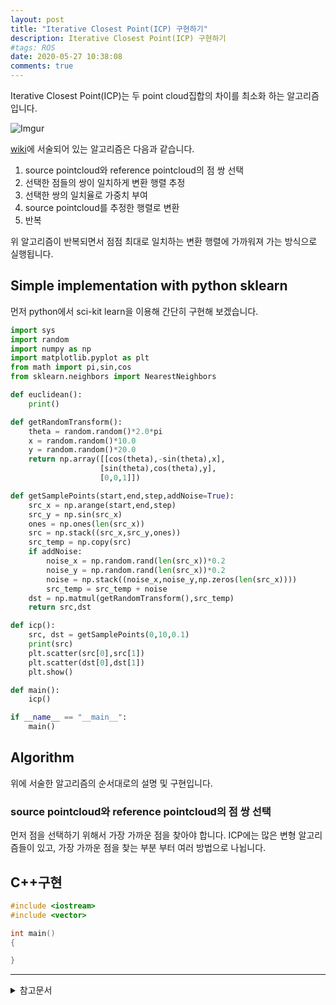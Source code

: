 ```yaml
---
layout: post
title: "Iterative Closest Point(ICP) 구현하기"
description: Iterative Closest Point(ICP) 구현하기
#tags: ROS
date: 2020-05-27 10:38:08
comments: true
---
```


<!-- icp매칭이란? -->
Iterative Closest Point(ICP)는 두 point cloud집합의 차이를 최소화 하는 알고리즘입니다. 
  
![Imgur](https://i.imgur.com/JVSCQ7P.png)  

[wiki](https://en.wikipedia.org/wiki/Iterative_closest_point)에 서술되어 있는 알고리즘은 다음과 같습니다.  

1. source pointcloud와 reference pointcloud의 점 쌍 선택
2. 선택한 점들의 쌍이 일치하게 변환 행렬 추정
3. 선택한 쌍의 일치율로 가중치 부여
4. source pointcloud를 추정한 행렬로 변환
5. 반복

위 알고리즘이 반복되면서 점점 최대로 일치하는 변환 행렬에 가까워져 가는 방식으로 실행됩니다.

## Simple implementation with python sklearn

먼저 python에서 sci-kit learn을 이용해 간단히 구현해 보겠습니다.

<!-- skleran code -->
<!-- python 구현중 -->
```py
import sys
import random
import numpy as np
import matplotlib.pyplot as plt
from math import pi,sin,cos
from sklearn.neighbors import NearestNeighbors

def euclidean():
    print()

def getRandomTransform():
    theta = random.random()*2.0*pi
    x = random.random()*10.0
    y = random.random()*20.0
    return np.array([[cos(theta),-sin(theta),x],
                    [sin(theta),cos(theta),y],
                    [0,0,1]])

def getSamplePoints(start,end,step,addNoise=True):
    src_x = np.arange(start,end,step)
    src_y = np.sin(src_x)
    ones = np.ones(len(src_x))
    src = np.stack((src_x,src_y,ones))
    src_temp = np.copy(src)
    if addNoise:
        noise_x = np.random.rand(len(src_x))*0.2
        noise_y = np.random.rand(len(src_x))*0.2
        noise = np.stack((noise_x,noise_y,np.zeros(len(src_x))))
        src_temp = src_temp + noise
    dst = np.matmul(getRandomTransform(),src_temp)
    return src,dst    

def icp():
    src, dst = getSamplePoints(0,10,0.1)
    print(src)
    plt.scatter(src[0],src[1])
    plt.scatter(dst[0],dst[1])
    plt.show()

def main():
    icp()

if __name__ == "__main__":
    main()
```

## Algorithm

위에 서술한 알고리즘의 순서대로의 설명 및 구현입니다.

### source pointcloud와 reference pointcloud의 점 쌍 선택

먼저 점을 선택하기 위해서 가장 가까운 점을 찾아야 합니다. ICP에는 많은 변형 알고리즘들이 있고, 가장 가까운 점을 찾는 부분 부터 여러 방법으로 나뉩니다.

<!-- 구현코드 -->
## C++구현

```cpp
#include <iostream>
#include <vector>

int main()
{

}
```
<!-- 장단점 -->
<!-- 비슷한알고리즘 -->


---

<details>
<summary>참고문서</summary>
<div markdown="1">

- [ICP( Iterative Closest Point )](https://m.blog.naver.com/tlaja/220666876033)
- [Iterative_closest_point - wiki](https://en.wikipedia.org/wiki/Iterative_closest_point)
- [Iterative Closest Point (ICP) implementation on python - stack overflow](https://stackoverflow.com/questions/20120384/iterative-closest-point-icp-implementation-on-python)

</div>
</details>
<script id="dsq-count-scr" src="//msc9533.disqus.com/count.js" async></script>

